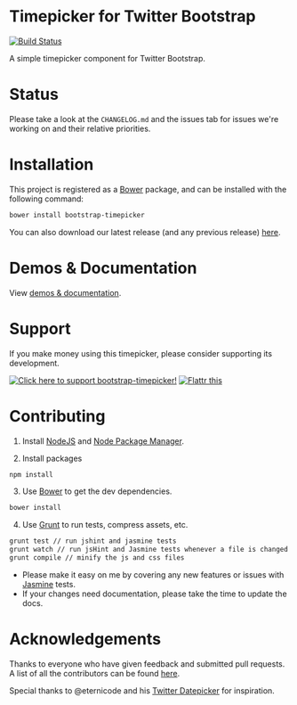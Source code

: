 Timepicker for Twitter Bootstrap
=======
[![Build Status](https://travis-ci.org/jdewit/bootstrap-timepicker.svg?branch=gh-pages)](https://travis-ci.org/jdewit/bootstrap-timepicker)

A simple timepicker component for Twitter Bootstrap.

Status
======
Please take a look at the `CHANGELOG.md` and the issues tab for issues we're
working on and their relative priorities.

Installation
============

This project is registered as a <a href="http://bower.io">Bower</a> package,
and can be installed with the following command:

```bash
bower install bootstrap-timepicker
```

You can also download our latest release (and any previous release) 
<a href="https://github.com/jdewit/bootstrap-timepicker/releases">here</a>.

Demos & Documentation
=====================

View <a href="http://jdewit.github.com/bootstrap-timepicker">demos & documentation</a>.

Support
=======

If you make money using this timepicker, please consider 
supporting its development.

<a href="http://www.pledgie.com/campaigns/19125"><img alt="Click here to support bootstrap-timepicker!" src="http://www.pledgie.com/campaigns/19125.png?skin_name=chrome" border="0" target="_blank"/></a> <a class="FlattrButton" style="display:none;" rev="flattr;button:compact;" href="http://jdewit.github.com/bootstrap-timepicker"></a> <noscript><a href="http://flattr.com/thing/1116513/Bootstrap-Timepicker" target="_blank"> <img src="http://api.flattr.com/button/flattr-badge-large.png" alt="Flattr this" title="Flattr this" border="0" /></a></noscript>

Contributing
============

1. Install <a href="www.nodejs.org">NodeJS</a> and <a href="www.npmjs.org">Node Package Manager</a>.

2. Install packages

```bash
npm install
```

3. Use <a href="https://github.com/twitter/bower">Bower</a> to get the dev dependencies.

```bash 
bower install
```

4. Use <a href="www.gruntjs.com">Grunt</a> to run tests, compress assets, etc. 

```bash 
grunt test // run jshint and jasmine tests
grunt watch // run jsHint and Jasmine tests whenever a file is changed
grunt compile // minify the js and css files
```

- Please make it easy on me by covering any new features or issues 
  with <a href="http://pivotal.github.com/jasmine">Jasmine</a> tests.
- If your changes need documentation, please take the time to update the docs.

Acknowledgements
================

Thanks to everyone who have given feedback and submitted pull requests. A 
list of all the contributors can be found <a href="https://github.com/jdewit/bootstrap-timepicker/graphs/contributors">here</a>.

Special thanks to @eternicode and his <a href="https://github.com/eternicode/bootstrap-datepicker">Twitter Datepicker</a> for inspiration.
